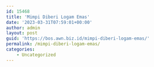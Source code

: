 ```yaml
---
id: 15468
title: 'Mimpi Diberi Logam Emas'
date: '2023-03-31T07:59:01+00:00'
author: admin
layout: post
guid: 'https://bos.awn.biz.id/mimpi-diberi-logam-emas/'
permalink: /mimpi-diberi-logam-emas/
categories:
    - Uncategorized
---
```


